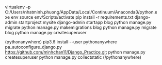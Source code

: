 virtualenv -p C:/Users/nhatminh.phuong/AppData/Local/Continuum/Anaconda3/python.exe env
source env/Scripts/activate
pip install -r requirements.txt
django-admin startproject mysite 
django-admin startapp blog
python manage.py migrate
python manage.py makemigrations blog
python manage.py migrate blog
python manage.py createsuperuser

(pythonanywhere)
pip3.6 install --user pythonanywhere
pa_autoconfigure_django.py https://github.com/minhchan11/Django_Practice.git
python manage.py createsuperuser 
python manage.py collectstatic
(/pythonanywhere)